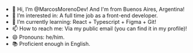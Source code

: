 - 👋 Hi, I’m @MarcosMorenoDev! And I'm from Buenos Aires, Argentina!
- 👀 I’m interested in: A full time job as a front-end developer.
- 🌱 I’m currently learning: React + Typescript + Figma + Git!
- 📫 How to reach me: Via my public email (you can find it in my profile)!
- 😄 Pronouns: he/him.
- 📚 Proficient enough in English.
  
<!---
MarcosMorenoDev/MarcosMorenoDev is a ✨ special ✨ repository because its `README.md` (this file) appears on your GitHub profile.
You can click the Preview link to take a look at your changes.
--->
